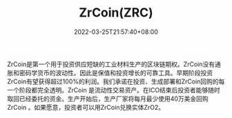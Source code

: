 ﻿---
weight: 
title: "ZrCoin(ZRC)"
description: "ZrCoin是第一个用于投资供应短缺的工业材料生产的区块链期权"
date: 2022-03-25T21:57:40+08:00
lastmod: 2022-03-25T16:45:40+08:00
draft: false
authors: ["Metabd"]
featuredImage: "zrcoinzrc.webp"
link: ""
tags: ["数字代币","ZrCoin(ZRC)"]
categories: ["navigation"]
navigation: ["数字代币"]
lightgallery: true
toc: true
pinned: false
recommend: false
recommend1: false
---
ZrCoin是第一个用于投资供应短缺的工业材料生产的区块链期权。ZrCoin没有通胀和密码学货币的波动性。因此是保值和投资增长的可靠工具。早期阶段投资ZrCoin有望获得超过100%的利润。我们承诺在投资、生成部署和ZrCoin回购的每一个阶段都完全透明。ZrCoin 是流动性交易资产。在ICO结束后投资者能够随时取回已经委托的资金。生产开始后，生产厂家将每月最少使用40万美金回购ZrCoin 。如果愿意，投资者可以用ZrCoin兑换实体ZrO2。
